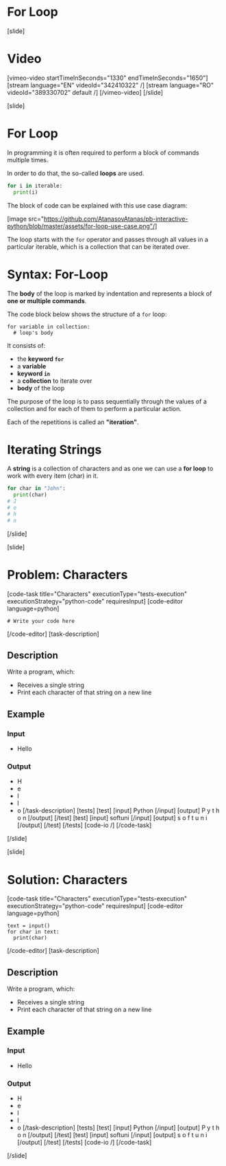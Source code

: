 # For Loop

[slide]
# Video

[vimeo-video startTimeInSeconds="1330" endTimeInSeconds="1650"]
[stream language="EN" videoId="342410322"  /]
[stream language="RO" videoId="389330702" default /]
[/vimeo-video]
[/slide]

[slide]
# For Loop
In programming it is often required to perform a block of commands multiple times. 

In order to do that, the so-called **loops** are used.

```python
for i in iterable:
  print(i)
```

The block of code can be explained with this use case diagram:

[image src="https://github.com/AtanasovAtanas/pb-interactive-python/blob/master/assets/for-loop-use-case.png"/]

The loop starts with the `for` operator and passes through all values in a particular iterable, which is a collection that can be iterated over.

# Syntax: For-Loop

The **body** of the loop is marked by indentation and represents a block of **one or multiple commands**. 

The code block below shows the structure of a `for` loop:
```
for variable in collection:
  # loop's body
```

It consists of:
* the **keyword `for`**
* a **variable**
* **keyword `in`**
* a **collection** to iterate over
* **body** of the loop

The purpose of the loop is to pass sequentially through the values of a collection and for each of them to perform a particular action. 

Each of the repetitions is called an **"iteration"**.

# Iterating Strings
A **string** is a collection of characters and as one we can use a **for loop** to work with every item (char) in it.
```python
for char in "John":
  print(char)
# J
# o
# h
# n
```
[/slide]

[slide]
# Problem: Characters

[code-task title="Characters" executionType="tests-execution" executionStrategy="python-code" requiresInput]
[code-editor language=python]

```
# Write your code here
```

[/code-editor]
[task-description]
## Description
Write a program, which:

- Receives a single string
- Print each character of that string on a new line

## Example
### Input
- Hello
### Output
- H
- e
- l
- l
- o
[/task-description]
[tests]
[test]
[input]
Python
[/input]
[output]
P
y
t
h
o
n
[/output]
[/test]
[test]
[input]
softuni
[/input]
[output]
s
o
f
t
u
n
i
[/output]
[/test]
[/tests]
[code-io /]
[/code-task]

[/slide]

[slide]

# Solution: Characters

[code-task title="Characters" executionType="tests-execution" executionStrategy="python-code" requiresInput]
[code-editor language=python]

```
text = input()
for char in text:
  print(char)
```

[/code-editor]
[task-description]
## Description
Write a program, which:

- Receives a single string
- Print each character of that string on a new line

## Example
### Input
- Hello
### Output
- H
- e
- l
- l
- o
[/task-description]
[tests]
[test]
[input]
Python
[/input]
[output]
P
y
t
h
o
n
[/output]
[/test]
[test]
[input]
softuni
[/input]
[output]
s
o
f
t
u
n
i
[/output]
[/test]
[/tests]
[code-io /]
[/code-task]

[/slide]